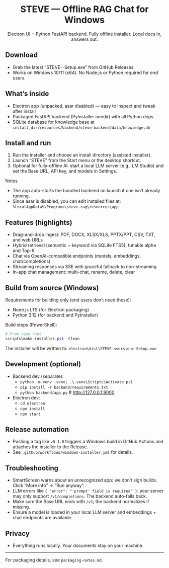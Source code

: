 <div align="center">

# STEVE — Offline RAG Chat for Windows

Electron UI + Python FastAPI backend. Fully offline installer. Local docs in, answers out.

</div>

## Download

- Grab the latest “STEVE-<version>-Setup.exe” from GitHub Releases.
- Works on Windows 10/11 (x64). No Node.js or Python required for end users.

## What’s inside

- Electron app (unpacked, asar disabled) — easy to inspect and tweak after install
- Packaged FastAPI backend (PyInstaller onedir) with all Python deps
- SQLite database for knowledge base at `install_dir/resources/backend/steve-backend/data/knowledge.db`

## Install and run

1) Run the installer and choose an install directory (assisted installer).
2) Launch “STEVE” from the Start menu or the desktop shortcut.
3) Optional for fully-offline AI: start a local LLM server (e.g., LM Studio) and set the Base URL, API key, and models in Settings.

Notes
- The app auto-starts the bundled backend on launch if one isn’t already running.
- Since asar is disabled, you can edit installed files at: `%LocalAppData%\Programs\steve-rag\resources\app`

## Features (highlights)

- Drag-and-drop ingest: PDF, DOCX, XLSX/XLS, PPTX/PPT, CSV, TXT, and web URLs
- Hybrid retrieval (semantic + keyword via SQLite FTS5), tunable alpha and Top-K
- Chat via OpenAI-compatible endpoints (models, embeddings, chat/completions)
- Streaming responses via SSE with graceful fallback to non-streaming
- In-app chat management: multi-chat, rename, delete, clear

## Build from source (Windows)

Requirements for building only (end users don’t need these):
- Node.js LTS (for Electron packaging)
- Python 3.12 (for backend and PyInstaller)

Build steps (PowerShell):

```powershell
# From repo root
scripts\make-installer.ps1 -Clean
```

The installer will be written to: `electron\dist\STEVE-<version>-Setup.exe`

## Development (optional)

- Backend dev (separate):
   - `python -m venv .venv; .\.venv\Scripts\Activate.ps1`
   - `pip install -r backend/requirements.txt`
   - `python backend/app.py`  # http://127.0.0.1:8000
- Electron dev:
   - `cd electron`
   - `npm install`
   - `npm start`

## Release automation

- Pushing a tag like `v0.1.0` triggers a Windows build in GitHub Actions and attaches the installer to the Release.
- See `.github/workflows/windows-installer.yml` for details.

## Troubleshooting

- SmartScreen warns about an unrecognized app: we don’t sign builds. Click “More info” → “Run anyway”.
- LLM errors like `{ "error": "'prompt' field is required" }`: your server may only support `/v1/completions`. The backend auto-falls back.
- Make sure the Base URL ends with `/v1`; the backend normalizes if missing.
- Ensure a model is loaded in your local LLM server and embeddings + chat endpoints are available.

## Privacy

- Everything runs locally. Your documents stay on your machine.

---

For packaging details, see `packaging-notes.md`.

